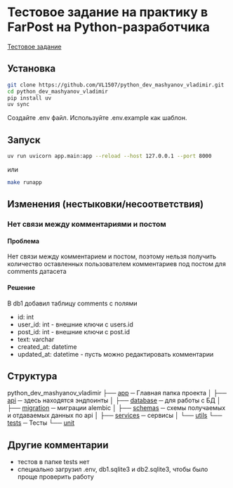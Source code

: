 # Тестовое задание на практику в FarPost на Python-разработчика

[Тестовое задание](terms_of_reference/description.txt)

## Установка

```bash
git clone https://github.com/VL1507/python_dev_mashyanov_vladimir.git
cd python_dev_mashyanov_vladimir
pip install uv
uv sync
```

Создайте .env файл. Используйте .env.example как шаблон.

## Запуск

```bash
uv run uvicorn app.main:app --reload --host 127.0.0.1 --port 8000
```

или

```bash
make runapp
```

## Изменения (нестыковки/несоответствия)

### Нет связи между комментариями и постом

#### Проблема

Нет связи между комментарием и постом, поэтому нельзя получить количество оставленных пользователем комментариев под постом для comments датасета

#### Решение

В db1 добавил таблицу comments c полями

- id: int
- user_id: int - внешние ключи с users.id
- post_id: int - внешние ключи с post.id
- text: varchar
- created_at: datetime
- updated_at: datetime - пусть можно редактировать комментарии

## Структура

python_dev_mashyanov_vladimir
├── [app](./app/) ─ Главная папка проекта
│ ├── [api](./app/api/) ─ здесь находятся эндпоинты
│ ├── [database](./app/database) ─ для работы с БД
│ ├── [migration](./app/migration) ─ миграции alembic
│ ├── [schemas](./app/schemas) ─ схемы получаемых и отдаваемых данных по api
│ ├── [services](./app/services) ─ сервисы
│ └── [utils](./app/utils)
└── [tests](./tests/) ─ Тесты
  └── [unit](./tests/unit/)

## Другие комментарии

- тестов в папке tests нет
- специально загрузил .env, db1.sqlite3 и db2.sqlite3, чтобы было проще проверить работу
